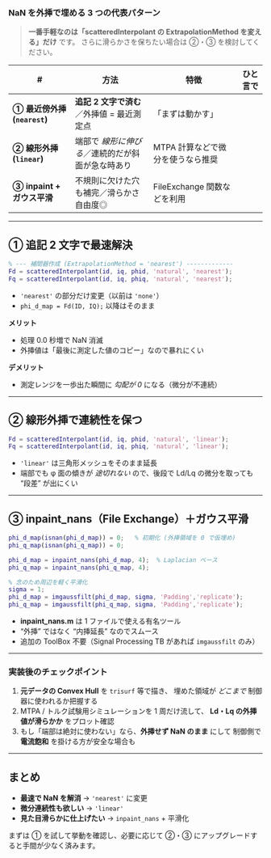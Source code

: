 ### NaN を外挿で埋める 3 つの代表パターン

> **一番手軽なのは「scatteredInterpolant の ExtrapolationMethod を変える」だけ** です。
> さらに滑らかさを保ちたい場合は ②・③ を検討してください。

| #                       | 方法                         | 特徴                   | ひと言で |
| ----------------------- | -------------------------- | -------------------- | ---- |
| **① 最近傍外挿 (`nearest`)** | **追記 2 文字で済む**／外挿値 = 最近測定点 | 「まずは動かす」             |      |
| **② 線形外挿 (`linear`)**   | 端部で *線形に伸びる*／連続的だが斜面が急な時あり | MTPA 計算などで微分を使うなら推奨  |      |
| **③ inpaint + ガウス平滑**   | 不規則に欠けた穴も補完／滑らかさ自由度◎       | FileExchange 関数などを利用 |      |

---

## ① 追記 2 文字で最速解決

```matlab
% --- 補間器作成 (ExtrapolationMethod = 'nearest') -------------
Fd = scatteredInterpolant(id, iq, phid, 'natural', 'nearest');
Fq = scatteredInterpolant(id, iq, phiq, 'natural', 'nearest');
```

* `'nearest'` の部分だけ変更（以前は `'none'`）
* `phi_d_map = Fd(ID, IQ);` 以降はそのまま

**メリット**

* 処理 0.0 秒増で NaN 消滅
* 外挿値は「最後に測定した値のコピー」なので暴れにくい

**デメリット**

* 測定レンジを一歩出た瞬間に *勾配が 0* になる（微分が不連続）

---

## ② 線形外挿で連続性を保つ

```matlab
Fd = scatteredInterpolant(id, iq, phid, 'natural', 'linear');
Fq = scatteredInterpolant(id, iq, phiq, 'natural', 'linear');
```

* `'linear'` は三角形メッシュをそのまま延長
* 端部でも φ 面の傾きが *途切れない* ので、後段で Ld/Lq の微分を取っても “段差” が出にくい

---

## ③ inpaint\_nans（File Exchange）＋ガウス平滑

```matlab
phi_d_map(isnan(phi_d_map)) = 0;   % 初期化 (外挿領域を 0 で仮埋め)
phi_q_map(isnan(phi_q_map)) = 0;

phi_d_map = inpaint_nans(phi_d_map, 4);  % Laplacian ベース
phi_q_map = inpaint_nans(phi_q_map, 4);

% 念のため周辺を軽く平滑化
sigma = 1;
phi_d_map = imgaussfilt(phi_d_map, sigma, 'Padding','replicate');
phi_q_map = imgaussfilt(phi_q_map, sigma, 'Padding','replicate');
```

* **inpaint\_nans.m** は 1 ファイルで使える有名ツール
* “外挿” ではなく “内挿延長” なのでスムース
* 追加の ToolBox 不要（Signal Processing TB があれば `imgaussfilt` のみ）

---

### 実装後のチェックポイント

1. **元データの Convex Hull** を `trisurf` 等で描き、
   埋めた領域が *どこまで* 制御器に使われるか把握する
2. MTPA / トルク試験用シミュレーションを 1 周だけ流して、
   **Ld・Lq の外挿値が滑らかか** をプロット確認
3. もし「端部は絶対に使わない」なら、**外挿せず NaN のまま** にして
   制御側で **電流飽和** を掛ける方が安全な場合も

---

## まとめ

* **最速で NaN を解消** → `'nearest'` に変更
* **微分連続性も欲しい** → `'linear'`
* **見た目滑らかに仕上げたい** → `inpaint_nans` + 平滑化

まずは ① を試して挙動を確認し、必要に応じて ②・③ にアップグレードすると手間が少なく済みます。


